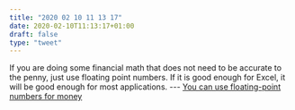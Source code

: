 ```yaml
---
title: "2020 02 10 11 13 17"
date: 2020-02-10T11:13:17+01:00
draft: false
type: "tweet"
---
```

If you are doing some financial math that does not need to be accurate to the penny, just use floating point numbers. If it is good enough for Excel, it will be good enough for most applications. --- [You can use floating-point numbers for money](https://www.evanjones.ca/floating-point-money.html)
